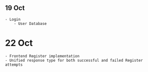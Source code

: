 ## 19 Oct
    - Login
        - User Database
# 22 Oct
    - Frontend Register implementation
    - Unified response type for both successful and failed Register attempts